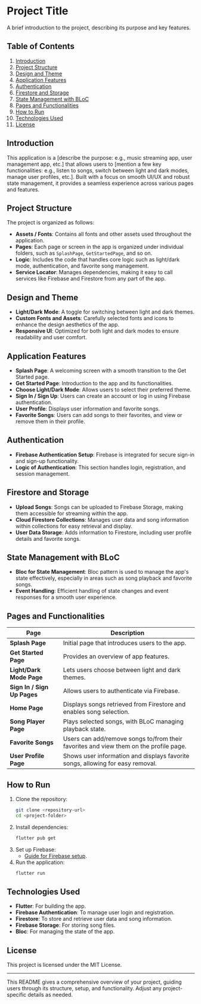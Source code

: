 
# Project Title

A brief introduction to the project, describing its purpose and key features.

## Table of Contents
1. [Introduction](#introduction)
2. [Project Structure](#project-structure)
3. [Design and Theme](#design-and-theme)
4. [Application Features](#application-features)
5. [Authentication](#authentication)
6. [Firestore and Storage](#firestore-and-storage)
7. [State Management with BLoC](#state-management-with-bloc)
8. [Pages and Functionalities](#pages-and-functionalities)
9. [How to Run](#how-to-run)
10. [Technologies Used](#technologies-used)
11. [License](#license)

## Introduction
This application is a [describe the purpose: e.g., music streaming app, user management app, etc.] that allows users to [mention a few key functionalities: e.g., listen to songs, switch between light and dark modes, manage user profiles, etc.]. Built with a focus on smooth UI/UX and robust state management, it provides a seamless experience across various pages and features.

## Project Structure
The project is organized as follows:
- **Assets / Fonts**: Contains all fonts and other assets used throughout the application.
- **Pages**: Each page or screen in the app is organized under individual folders, such as `SplashPage`, `GetStartedPage`, and so on.
- **Logic**: Includes the code that handles core logic such as light/dark mode, authentication, and favorite song management.
- **Service Locator**: Manages dependencies, making it easy to call services like Firebase and Firestore from any part of the app.

## Design and Theme
- **Light/Dark Mode**: A toggle for switching between light and dark themes.
- **Custom Fonts and Assets**: Carefully selected fonts and icons to enhance the design aesthetics of the app.
- **Responsive UI**: Optimized for both light and dark modes to ensure readability and user comfort.

## Application Features
- **Splash Page**: A welcoming screen with a smooth transition to the Get Started page.
- **Get Started Page**: Introduction to the app and its functionalities.
- **Choose Light/Dark Mode**: Allows users to select their preferred theme.
- **Sign In / Sign Up**: Users can create an account or log in using Firebase authentication.
- **User Profile**: Displays user information and favorite songs.
- **Favorite Songs**: Users can add songs to their favorites, and view or remove them in their profile.

## Authentication
- **Firebase Authentication Setup**: Firebase is integrated for secure sign-in and sign-up functionality.
- **Logic of Authentication**: This section handles login, registration, and session management.

## Firestore and Storage
- **Upload Songs**: Songs can be uploaded to Firebase Storage, making them accessible for streaming within the app.
- **Cloud Firestore Collections**: Manages user data and song information within collections for easy retrieval and display.
- **User Data Storage**: Adds information to Firestore, including user profile details and favorite songs.

## State Management with BLoC
- **Bloc for State Management**: Bloc pattern is used to manage the app's state effectively, especially in areas such as song playback and favorite songs.
- **Event Handling**: Efficient handling of state changes and event responses for a smooth user experience.

## Pages and Functionalities

| **Page**                    | **Description**                                                                                         |
|-----------------------------|---------------------------------------------------------------------------------------------------------|
| **Splash Page**             | Initial page that introduces users to the app.                                                          |
| **Get Started Page**        | Provides an overview of app features.                                                                   |
| **Light/Dark Mode Page**    | Lets users choose between light and dark themes.                                                        |
| **Sign In / Sign Up Pages** | Allows users to authenticate via Firebase.                                                              |
| **Home Page**               | Displays songs retrieved from Firestore and enables song selection.                                     |
| **Song Player Page**        | Plays selected songs, with BLoC managing playback state.                                               |
| **Favorite Songs**          | Users can add/remove songs to/from their favorites and view them on the profile page.                   |
| **User Profile Page**       | Shows user information and displays favorite songs, allowing for easy removal.                          |

## How to Run
1. Clone the repository:
   ```bash
   git clone <repository-url>
   cd <project-folder>
   ```
2. Install dependencies:
   ```bash
   flutter pub get
   ```
3. Set up Firebase:
   - [Guide for Firebase setup](https://firebase.google.com/docs/flutter/setup).
4. Run the application:
   ```bash
   flutter run
   ```

## Technologies Used
- **Flutter**: For building the app.
- **Firebase Authentication**: To manage user login and registration.
- **Firestore**: To store and retrieve user data and song information.
- **Firebase Storage**: For storing song files.
- **Bloc**: For managing the state of the app.

## License
This project is licensed under the MIT License.

--- 

This README gives a comprehensive overview of your project, guiding users through its structure, setup, and functionality. Adjust any project-specific details as needed.
